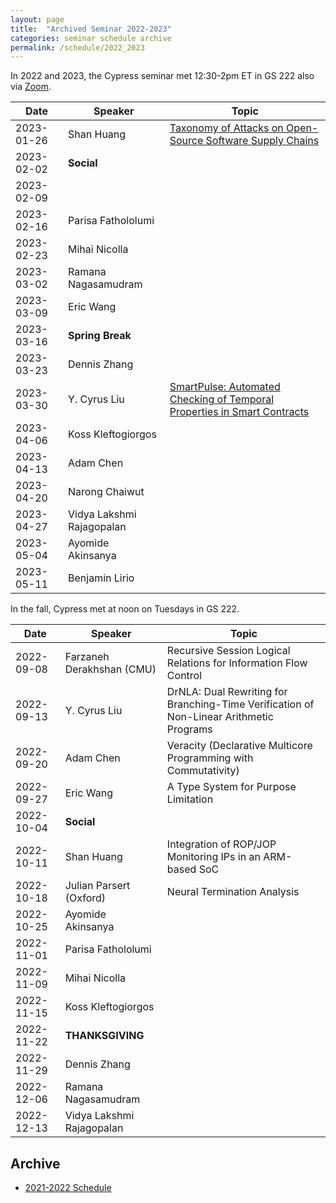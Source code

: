 ```yaml
---
layout: page
title:  "Archived Seminar 2022-2023"
categories: seminar schedule archive
permalink: /schedule/2022_2023
---
```


<link rel="stylesheet" href="{{ "/assets/schedule.css" | relative_url }}">

In 2022 and 2023, the Cypress seminar met 12:30-2pm ET in GS 222 also via [Zoom](https://stevens.zoom.us/j/96042392165).

| Date       | Speaker                               | Topic |
| ---------- | ------------------------------------- | ------------------------------------------------- |
| 2023-01-26 | Shan Huang | [Taxonomy of Attacks on Open-Source Software Supply Chains](https://arxiv.org/abs/2204.04008) |
| 2023-02-02 | **Social** | |
| 2023-02-09 | | |
| 2023-02-16 | Parisa Fathololumi | |
| 2023-02-23 | Mihai Nicolla | |
| 2023-03-02 | Ramana Nagasamudram | |
| 2023-03-09 | Eric Wang | |
| 2023-03-16 | **Spring Break** | |
| 2023-03-23 | Dennis Zhang | |
| 2023-03-30 | Y. Cyrus Liu | [SmartPulse: Automated Checking of Temporal Properties in Smart Contracts](https://www.microsoft.com/en-us/research/uploads/prod/2021/02/SmartPulse-Oakland21-preprint.pdf) |
| 2023-04-06 | Koss Kleftogiorgos | |
| 2023-04-13 | Adam Chen | |
| 2023-04-20 | Narong Chaiwut | |
| 2023-04-27 | Vidya Lakshmi Rajagopalan | |
| 2023-05-04 | Ayomide Akinsanya | |
| 2023-05-11 | Benjamin Lirio | |

In the fall, Cypress met at noon on Tuesdays in GS 222.

| Date       | Speaker                               | Topic |
| ---------- | ------------------------------------- | ------------------------------------------------- |
| 2022-09-08 | Farzaneh Derakhshan (CMU) | Recursive Session Logical Relations for Information Flow Control |
| 2022-09-13 | Y. Cyrus Liu | DrNLA: Dual Rewriting for Branching-Time Verification of Non-Linear Arithmetic Programs |
| 2022-09-20 | Adam Chen | Veracity (Declarative Multicore Programming with Commutativity) |
| 2022-09-27 | Eric Wang | A Type System for Purpose Limitation |
| 2022-10-04 | **Social** | |
| 2022-10-11 | Shan Huang | Integration of ROP/JOP Monitoring IPs in an ARM-based SoC |
| 2022-10-18 | Julian Parsert (Oxford) | Neural Termination Analysis |
| 2022-10-25 | Ayomide Akinsanya | |
| 2022-11-01 | Parisa Fathololumi | |
| 2022-11-09 | Mihai Nicolla | |
| 2022-11-15 | Koss Kleftogiorgos | |
| 2022-11-22 | **THANKSGIVING** | |
| 2022-11-29 | Dennis Zhang | |
| 2022-12-06 | Ramana Nagasamudram | |
| 2022-12-13 | Vidya Lakshmi Rajagopalan |

## Archive

- [2021-2022 Schedule](2021_2022.html)
